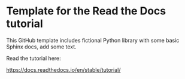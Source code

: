 # Template for the Read the Docs tutorial

This GitHub template includes fictional Python library
with some basic Sphinx docs, add some text.

Read the tutorial here:

https://docs.readthedocs.io/en/stable/tutorial/
